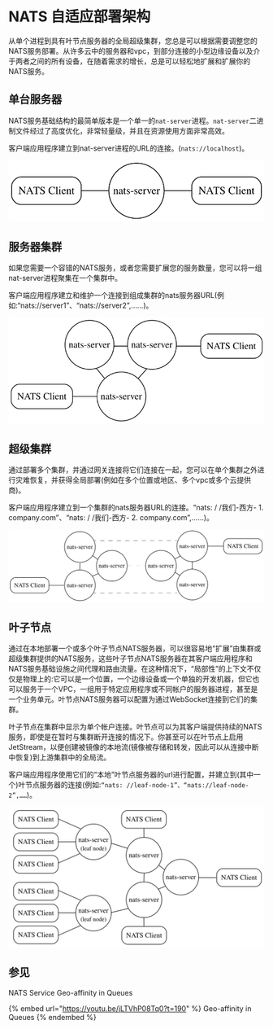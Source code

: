 # NATS 自适应部署架构
从单个进程到具有叶节点服务器的全局超级集群，您总是可以根据需要调整您的NATS服务部署。从许多云中的服务器和vpc，到部分连接的小型边缘设备以及介于两者之间的所有设备，在随着需求的增长，总是可以轻松地扩展和扩展你的NATS服务。  

## 单台服务器
NATS服务基础结构的最简单版本是一个单一的`nat-server`进程。`nat-server`二进制文件经过了高度优化，非常轻量级，并且在资源使用方面非常高效。  

客户端应用程序建立到nat-server进程的URL的连接。(`nats://localhost`)。  

![](../.gitbook/assets/single-server.svg)

## 服务器集群
如果您需要一个容错的NATS服务，或者您需要扩展您的服务数量，您可以将一组nat-server进程聚集在一个集群中。  

客户端应用程序建立和维护一个连接到组成集群的nats服务器URL(例如:“nats://server1”、“nats://server2”,……)。  

![](../.gitbook/assets/server-cluster.svg)

## 超级集群
通过部署多个集群，并通过网关连接将它们连接在一起，您可以在单个集群之外进行灾难恢复，并获得全局部署(例如在多个位置或地区、多个vpc或多个云提供商)。  

客户端应用程序建立到一个集群的nats服务器URL的连接。“nats: / /我们-西方- 1. company.com”、“nats: / /我们-西方- 2. company.com”,……)。  

![](../.gitbook/assets/super_cluster.svg)


## 叶子节点
通过在本地部署一个或多个叶子节点NATS服务器，可以很容易地“扩展”由集群或超级集群提供的NATS服务，这些叶子节点NATS服务器在其客户端应用程序和NATS服务基础设施之间代理和路由流量。在这种情况下，“局部性”的上下文不仅仅是物理上的:它可以是一个位置，一个边缘设备或一个单独的开发机器，但它也可以服务于一个VPC，一组用于特定应用程序或不同帐户的服务器进程，甚至是一个业务单元。叶节点NATS服务器可以配置为通过WebSocket连接到它们的集群。  

叶子节点在集群中显示为单个帐户连接。叶节点可以为其客户端提供持续的NATS服务，即使是在暂时与集群断开连接的情况下。你甚至可以在叶节点上启用JetStream，以便创建被镜像的本地流(镜像被存储和转发，因此可以从连接中断中恢复)到上游集群中的全局流。

客户端应用程序使用它们的“本地”叶节点服务器的url进行配置，并建立到(其中一个)叶节点服务器的连接(例如:`“nats: //leaf-node-1”、“nats://leaf-node-2”,……`)。

![](../.gitbook/assets/leaf_nodes.svg)

## 参见

NATS Service Geo-affinity in Queues&#x20;

{% embed url="https://youtu.be/jLTVhP08Tq0?t=190" %}
Geo-affinity in Queues
{% endembed %}
